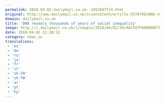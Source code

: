 ```yaml
---
permalink: 2018-04-02-dailymail.co.uk--1852607714.html
original: http://www.dailymail.co.uk/sciencetech/article-5570749/DNA-reveals-thousands-years-social-inequality.html?ITO=1490&ns_mchannel=rss&ns_campaign=1490
domain: dailymail.co.uk
title: 'DNA reveals thousands of years of social inequality'
image: http://i.dailymail.co.uk/i/newpix/2018/04/02/20/4AC597FA00000578-0-image-a-5_1522695879797.jpg
date: 2018-04-02 22:30:22
category: news_us
translations: 
 - 'es'
 - 'de'
 - 'ru'
 - 'ja'
 - 'fr'
 - 'it'
 - 'zh-CN'
 - 'zh-TW'
 - 'ar'
 - 'pt'
 - 'hy'
---
```


